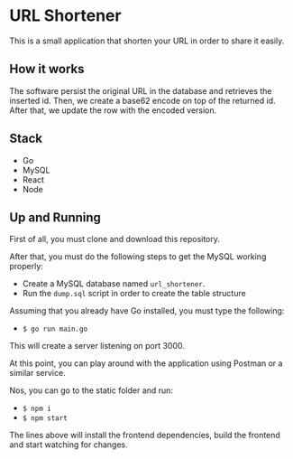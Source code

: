 # URL Shortener

This is a small application that shorten your URL in order to share it easily.

## How it works

The software persist the original URL in the database and retrieves the inserted id. Then, we create a base62 encode on top of the returned id. After that, we update the row with the encoded version.

## Stack

- Go
- MySQL
- React
- Node

## Up and Running

First of all, you must clone and download this repository.

After that, you must do the following steps to get the MySQL working properly:
- Create a MySQL database named `url_shortener`.
- Run the `dump.sql` script in order to create the table structure

Assuming that you already have Go installed, you must type the following:
- `$ go run main.go`

This will create a server listening on port 3000.

At this point, you can play around with the application using Postman or a similar service.

Nos, you can go to the static folder and run:

- `$ npm i`
- `$ npm start`

The lines above will install the frontend dependencies, build the frontend and start watching for changes. 


